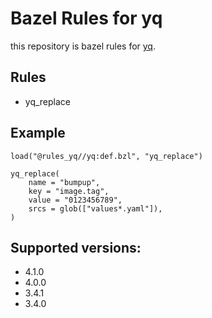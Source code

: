 # Bazel Rules for yq

this repository is bazel rules for [yq](https://github.com/mikefarah/yq).

## Rules

- yq_replace

## Example

```
load("@rules_yq//yq:def.bzl", "yq_replace")

yq_replace(
    name = "bumpup",
    key = "image.tag",
    value = "0123456789",
    srcs = glob(["values*.yaml"]),
)
```

## Supported versions:

- 4.1.0
- 4.0.0
- 3.4.1
- 3.4.0
